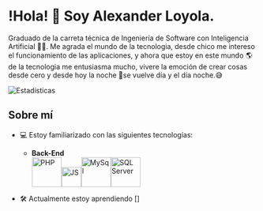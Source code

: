 # !Hola! 👋 Soy Alexander Loyola.
Graduado de la carreta técnica de Ingeniería de Software con Inteligencia Artificial 🧑‍💻.
Me agrada el mundo de la tecnologia, desde chico me intereso el funcionamiento de las aplicaciones, y ahora que estoy en este mundo 🌎 de la tecnologia me entusiasma mucho, vivere la emoción de crear cosas desde cero y desde hoy la noche 🌃se vuelve día y el día noche.😅

  ![Estadísticas](https://github-readme-stats.vercel.app/api?username=Mialoyto&show_icons=true&theme=radical)


## Sobre mí
+ 💻 Estoy familiarizado con las siguientes tecnologías:
  - **Back-End**
    <div style="display: flex; align-items:flex-end;">
        <img src="https://upload.wikimedia.org/wikipedia/commons/thumb/2/27/PHP-logo.svg/1280px-PHP-logo.svg.png" alt="PHP" width="60"/>
        <img src="https://cdn.icon-icons.com/icons2/2108/PNG/512/javascript_icon_130900.png" alt="JS" width="40"/>
        <img src="https://virtual-dba.com/wp-content/uploads/mysql-database-services-remote-dba.png" alt="MySql" width="60"/>
        <img src="https://www.dataprix.com/files/uploads/103image/logo_sqlserver.png" alt="SQL Server" width="60"/>
    </div>


+ 🛠️ Actualmente estoy aprendiendo []







<!---
Mialoyto/Mialoyto is a ✨ special ✨ repository because its `README.md` (this file) appears on your GitHub profile.
You can click the Preview link to take a look at your changes.
--->
